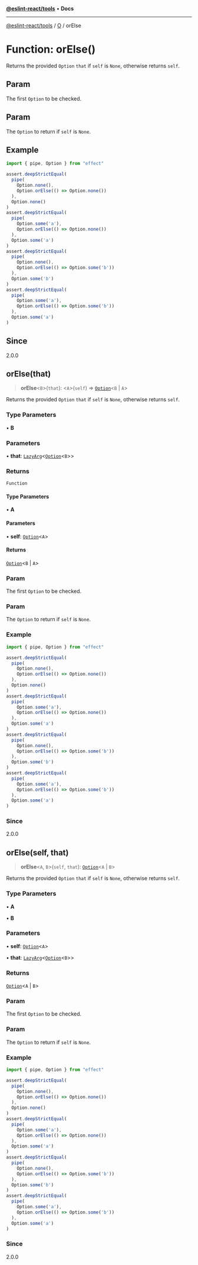 [**@eslint-react/tools**](../../../README.md) • **Docs**

***

[@eslint-react/tools](../../../README.md) / [O](../README.md) / orElse

# Function: orElse()

Returns the provided `Option` `that` if `self` is `None`, otherwise returns `self`.

## Param

The first `Option` to be checked.

## Param

The `Option` to return if `self` is `None`.

## Example

```ts
import { pipe, Option } from "effect"

assert.deepStrictEqual(
  pipe(
    Option.none(),
    Option.orElse(() => Option.none())
  ),
  Option.none()
)
assert.deepStrictEqual(
  pipe(
    Option.some('a'),
    Option.orElse(() => Option.none())
  ),
  Option.some('a')
)
assert.deepStrictEqual(
  pipe(
    Option.none(),
    Option.orElse(() => Option.some('b'))
  ),
  Option.some('b')
)
assert.deepStrictEqual(
  pipe(
    Option.some('a'),
    Option.orElse(() => Option.some('b'))
  ),
  Option.some('a')
)
```

## Since

2.0.0

## orElse(that)

> **orElse**\<`B`\>(`that`): \<`A`\>(`self`) => [`Option`](../type-aliases/Option.md)\<`B` \| `A`\>

Returns the provided `Option` `that` if `self` is `None`, otherwise returns `self`.

### Type Parameters

• **B**

### Parameters

• **that**: [`LazyArg`](../../F/interfaces/LazyArg.md)\<[`Option`](../type-aliases/Option.md)\<`B`\>\>

### Returns

`Function`

#### Type Parameters

• **A**

#### Parameters

• **self**: [`Option`](../type-aliases/Option.md)\<`A`\>

#### Returns

[`Option`](../type-aliases/Option.md)\<`B` \| `A`\>

### Param

The first `Option` to be checked.

### Param

The `Option` to return if `self` is `None`.

### Example

```ts
import { pipe, Option } from "effect"

assert.deepStrictEqual(
  pipe(
    Option.none(),
    Option.orElse(() => Option.none())
  ),
  Option.none()
)
assert.deepStrictEqual(
  pipe(
    Option.some('a'),
    Option.orElse(() => Option.none())
  ),
  Option.some('a')
)
assert.deepStrictEqual(
  pipe(
    Option.none(),
    Option.orElse(() => Option.some('b'))
  ),
  Option.some('b')
)
assert.deepStrictEqual(
  pipe(
    Option.some('a'),
    Option.orElse(() => Option.some('b'))
  ),
  Option.some('a')
)
```

### Since

2.0.0

## orElse(self, that)

> **orElse**\<`A`, `B`\>(`self`, `that`): [`Option`](../type-aliases/Option.md)\<`A` \| `B`\>

Returns the provided `Option` `that` if `self` is `None`, otherwise returns `self`.

### Type Parameters

• **A**

• **B**

### Parameters

• **self**: [`Option`](../type-aliases/Option.md)\<`A`\>

• **that**: [`LazyArg`](../../F/interfaces/LazyArg.md)\<[`Option`](../type-aliases/Option.md)\<`B`\>\>

### Returns

[`Option`](../type-aliases/Option.md)\<`A` \| `B`\>

### Param

The first `Option` to be checked.

### Param

The `Option` to return if `self` is `None`.

### Example

```ts
import { pipe, Option } from "effect"

assert.deepStrictEqual(
  pipe(
    Option.none(),
    Option.orElse(() => Option.none())
  ),
  Option.none()
)
assert.deepStrictEqual(
  pipe(
    Option.some('a'),
    Option.orElse(() => Option.none())
  ),
  Option.some('a')
)
assert.deepStrictEqual(
  pipe(
    Option.none(),
    Option.orElse(() => Option.some('b'))
  ),
  Option.some('b')
)
assert.deepStrictEqual(
  pipe(
    Option.some('a'),
    Option.orElse(() => Option.some('b'))
  ),
  Option.some('a')
)
```

### Since

2.0.0
